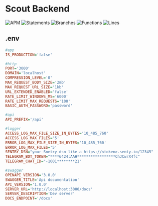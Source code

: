 # Scout Backend
![APM](https://img.shields.io/apm/l/vim-mode) ![Statements](https://img.shields.io/badge/statements-19.51%25-red.svg?style=flat) ![Branches](https://img.shields.io/badge/branches-84.61%25-yellow.svg?style=flat) ![Functions](https://img.shields.io/badge/functions-0%25-red.svg?style=flat) ![Lines](https://img.shields.io/badge/lines-20%25-red.svg?style=flat)
## .env
```ini
#app
IS_PRODUCTION='false'

#http
PORT='3000'
DOMAIN='localhost'
COMPRESSION_LEVEL='0'
MAX_REQUEST_BODY_SIZE='2mb'
MAX_REQUEST_URL_SIZE='1kb'
URL_EXTENDED_ENABLED='false'
RATE_LIMIT_WINDOWS_MS='6000'
RATE_LIMIT_MAX_REQUESTS='100'
BASIC_AUTH_PASSWORD='password'

#api
API_PREFIX='/api'

#logger
ACCESS_LOG_MAX_FILE_SIZE_IN_BYTES='10_485_760'
ACCESS_LOG_MAX_FILES='5'
ERROR_LOG_MAX_FILE_SIZE_IN_BYTES='10_485_760'
ERROR_LOG_MAX_FILES='5'
SENTRY_DSN="your Snetry dsn like a https://<token>.senty.io/12345"
TELEGRAM_BOT_TOKEN="****6424:AAH*****************ChJCwrX4fc"
TELEGRAM_CHAT_ID="-1001********21"

#swagger
OPENAPI_VERSION='3.0.0'
SWAGGER_TITLE='Api documentation'
API_VERSION='1.0.0'
SERVER_URL='http://localhost:3000/docs'
SERVER_DESCRIPTION='Dev server'
DOCS_ENDPOINT='/docs'
```
